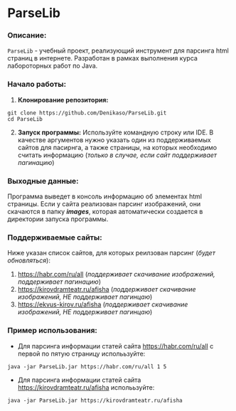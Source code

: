 # ParseLib
### Описание:

`ParseLib` - учебный проект, реализующий инструмент для парсинга html страниц в интернете. Разработан в рамках выполнения курса лабороторных работ по Java.

### Начало работы:

1. **Клонирование репозитория:**

```
git clone https://github.com/Denikaso/ParseLib.git
cd ParseLib
```
2. **Запуск программы:** Используйте командную строку или IDE. В качестве аргументов нужно указать один из поддерживаемых сайтов для пасирнга, а также страницы, на которых необходимо считать информацию (*только в случае, если сайт поддерживает пагинацию*)

### Выходные данные:

Программа выведет в консоль информацию об элементах html страницы. Если у сайта реализован парсинг изображений, они скачаются в папку ***images***, которая автоматически создается в директории запуска программы.

### Поддерживаемые сайты: 

Ниже указан список сайтов, для которых реилзован парсинг (*будет обновляться*):

1. https://habr.com/ru/all (*поддерживает скачивание изображений, поддерживает пагинацию*)
2. https://kirovdramteatr.ru/afisha (*поддерживает скачивание изображений, НЕ поддерживает пагинцаю*)
3. https://ekvus-kirov.ru/afisha (*поддерживает скачивание изображений, НЕ поддерживает пагинцаю*)

### Пример использования:

- Для парсинга информации статей сайта https://habr.com/ru/all с первой по пятую страницу исполььзуйте:

```
java -jar ParseLib.jar https://habr.com/ru/all 1 5
```

- Для парсинга информации статей сайта https://kirovdramteatr.ru/afisha исполььзуйте:

```
java -jar ParseLib.jar https://kirovdramteatr.ru/afisha
```
